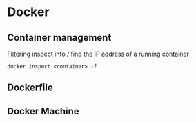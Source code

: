 # Docker

## Container management
Filtering inspect info / find the IP address of a running container
```shell
docker inspect <container> -f
```


## Dockerfile

## Docker Machine

